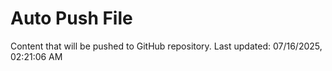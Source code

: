 # Auto Push File

Content that will be pushed to GitHub repository.
Last updated: 07/16/2025, 02:21:06 AM